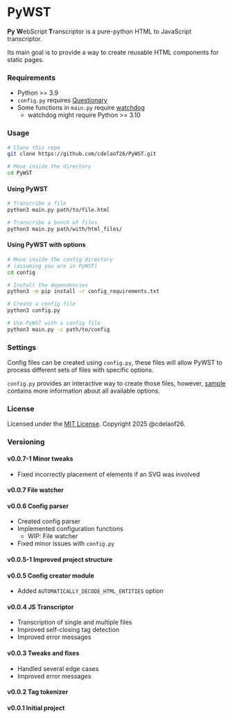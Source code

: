 # PyWST

**Py** **W**ebScript **T**ranscriptor is a 
pure-python HTML to JavaScript transcriptor.

Its main goal is to provide a way to create 
reusable HTML components for static pages.

### Requirements

- Python >= 3.9
- `config.py` requires [Questionary](https://github.com/tmbo/questionary.git)
- Some functions in `main.py` require [watchdog](https://github.com/gorakhargosh/watchdog)
  - watchdog might require Python >= 3.10

### Usage

```bash
# Clone this repo
git clone https://github.com/cdelaof26/PyWST.git

# Move inside the directory
cd PyWST
```

#### Using PyWST

```bash
# Transcribe a file
python3 main.py path/to/file.html

# Transcribe a bunch of files
python3 main.py path/with/html_files/
```

#### Using PyWST with options

```bash
# Move inside the config directory
# (assuming you are in PyWST)
cd config

# Install the dependencies
python3 -m pip install -r config_requirements.txt

# Create a config file
python3 config.py

# Use PyWST with a config file
python3 main.py -c path/to/config
```

### Settings

Config files can be created using `config.py`, 
these files will allow PyWST to process different 
sets of files with specific options.

`config.py` provides an interactive way to create 
those files, however, [sample](config/sample) contains more
information about all available options.

### License

Licensed under the [MIT License](LICENSE). Copyright 2025 @cdelaof26.

### Versioning

#### v0.0.7-1 Minor tweaks
- Fixed incorrectly placement of elements if an SVG was involved

#### v0.0.7 File watcher

#### v0.0.6 Config parser
- Created config parser
- Implemented configuration functions
  - WIP: File watcher
- Fixed minor issues with `config.py`

#### v0.0.5-1 Improved project structure

#### v0.0.5 Config creator module
- Added `AUTOMATICALLY_DECODE_HTML_ENTITIES` option

#### v0.0.4 JS Transcriptor
- Transcription of single and multiple files
- Improved self-closing tag detection
- Improved error messages

#### v0.0.3 Tweaks and fixes
- Handled several edge cases
- Improved error messages

#### v0.0.2 Tag tokenizer

#### v0.0.1 Initial project
